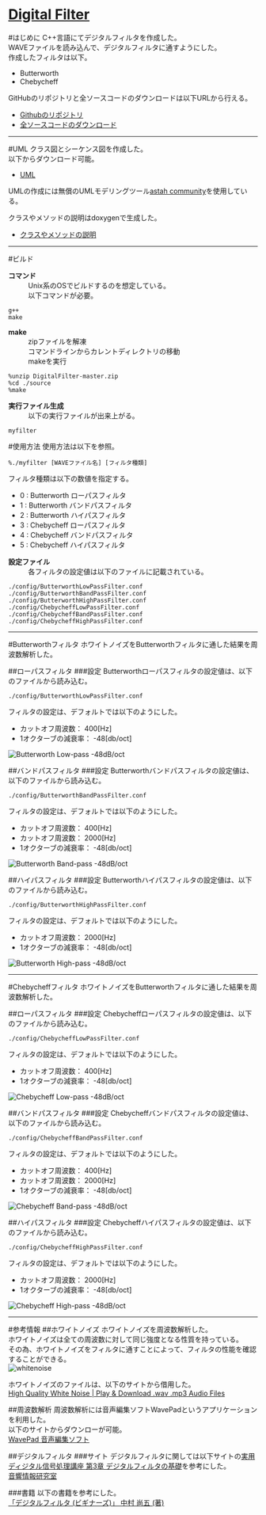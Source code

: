 [Digital Filter](https://github.com/kantoku009/DigitalFilter)
====================
#はじめに
C++言語にてデジタルフィルタを作成した。  
WAVEファイルを読み込んで、デジタルフィルタに通すようにした。  
作成したフィルタは以下。

- Butterworth
- Chebycheff


GitHubのリポジトリと全ソースコードのダウンロードは以下URLから行える。

- [Githubのリポジトリ](https://github.com/kantoku009/DigitalFilter)
- [全ソースコードのダウンロード](https://github.com/kantoku009/DigitalFilter/archive/master.zip)

----

#UML
クラス図とシーケンス図を作成した。  
以下からダウンロード可能。  

 - [UML](https://github.com/kantoku009/DigitalFilter/blob/master/DigitalFilter.asta?raw=true)

UMLの作成には無償のUMLモデリングツール[astah community](http://astah.change-vision.com/ja/)を使用している。  

クラスやメソッドの説明はdoxygenで生成した。  

- [クラスやメソッドの説明](./html/index.html)

----

#ビルド
<dl>
	<dt><strong>コマンド</strong></dt>
	<dd>Unix系のOSでビルドするのを想定している。</dd>
	<dd>以下コマンドが必要。</dd>
</dl>

	g++
	make

<dl>
	<dt><strong>make</strong></dt>
	<dd>zipファイルを解凍</dd>
	<dd>コマンドラインからカレントディレクトリの移動</dd>
	<dd>makeを実行</dd>
</dl>

	%unzip DigitalFilter-master.zip
	%cd ./source
	%make

<dl>
	<dt><strong>実行ファイル生成</strong></dt>
	<dd>以下の実行ファイルが出来上がる。</dd>
</dl>

	myfilter

#使用方法
使用方法は以下を参照。  

	%./myfilter [WAVEファイル名] [フィルタ種類]  

フィルタ種類は以下の数値を指定する。

 - 0 : Butterworth ローパスフィルタ
 - 1 : Butterworth バンドパスフィルタ
 - 2 : Butterworth ハイパスフィルタ
 - 3 : Chebycheff ローパスフィルタ
 - 4 : Chebycheff バンドパスフィルタ
 - 5 : Chebycheff ハイパスフィルタ

<dl>
	<dt><strong>設定ファイル</strong></dt>
	<dd>各フィルタの設定値は以下のファイルに記載されている。</dd>
</dl>

	./config/ButterworthLowPassFilter.conf
	./config/ButterworthBandPassFilter.conf
	./config/ButterworthHighPassFilter.conf
	./config/ChebycheffLowPassFilter.conf
	./config/ChebycheffBandPassFilter.conf
	./config/ChebycheffHighPassFilter.conf

----

#Butterworthフィルタ
ホワイトノイズをButterworthフィルタに通した結果を周波数解析した。

##ローパスフィルタ
###設定
Butterworthローパスフィルタの設定値は、以下のファイルから読み込む。  

	./config/ButterworthLowPassFilter.conf

フィルタの設定は、デフォルトでは以下のようにした。

- カットオフ周波数： 400[Hz]
- 1オクターブの減衰率： -48[db/oct]

![Butterworth Low-pass -48dB/oct](./img/Butterworth_lowpass_48dB.png)

##バンドパスフィルタ
###設定
Butterworthバンドパスフィルタの設定値は、以下のファイルから読み込む。  

	./config/ButterworthBandPassFilter.conf

フィルタの設定は、デフォルトでは以下のようにした。

- カットオフ周波数： 400[Hz]
- カットオフ周波数： 2000[Hz]
- 1オクターブの減衰率： -48[db/oct]

![Butterworth Band-pass -48dB/oct](./img/Butterworth_bandpass_48dB.png)

##ハイパスフィルタ
###設定
Butterworthハイパスフィルタの設定値は、以下のファイルから読み込む。  

	./config/ButterworthHighPassFilter.conf

フィルタの設定は、デフォルトでは以下のようにした。

- カットオフ周波数： 2000[Hz]
- 1オクターブの減衰率： -48[db/oct]

![Butterworth High-pass -48dB/oct](./img/Butterworth_highpass_48dB.png)

----

#Chebycheffフィルタ
ホワイトノイズをButterworthフィルタに通した結果を周波数解析した。

##ローパスフィルタ
###設定
Chebycheffローパスフィルタの設定値は、以下のファイルから読み込む。  

	./config/ChebycheffLowPassFilter.conf

フィルタの設定は、デフォルトでは以下のようにした。

- カットオフ周波数： 400[Hz]
- 1オクターブの減衰率： -48[db/oct]

![Chebycheff Low-pass -48dB/oct](./img/Chebycheff_lowpass_48dB.png)

##バンドパスフィルタ
###設定
Chebycheffバンドパスフィルタの設定値は、以下のファイルから読み込む。  

	./config/ChebycheffBandPassFilter.conf

フィルタの設定は、デフォルトでは以下のようにした。

- カットオフ周波数： 400[Hz]
- カットオフ周波数： 2000[Hz]
- 1オクターブの減衰率： -48[db/oct]

![Chebycheff Band-pass -48dB/oct](./img/Chebycheff_bandpass_48dB.png)

##ハイパスフィルタ
###設定
Chebycheffハイパスフィルタの設定値は、以下のファイルから読み込む。  

	./config/ChebycheffHighPassFilter.conf

フィルタの設定は、デフォルトでは以下のようにした。

- カットオフ周波数： 2000[Hz]
- 1オクターブの減衰率： -48[db/oct]

![Chebycheff High-pass -48dB/oct](./img/Chebycheff_highpass_48dB.png)

----

#参考情報
##ホワイトノイズ
ホワイトノイズを周波数解析した。  
ホワイトノイズは全ての周波数に対して同じ強度となる性質を持っている。  
その為、ホワイトノイズをフィルタに通すことによって、フィルタの性能を確認することができる。  
![whitenoise](./img/WhiteNoise.png)

ホワイトノイズのファイルは、以下のサイトから借用した。  
[High Quality White Noise | Play & Download .wav .mp3 Audio Files](http://www.audiocheck.net/testtones_whitenoise.php)

##周波数解析
周波数解析には音声編集ソフトWavePadというアプリケーションを利用した。  
以下のサイトからダウンローが可能。  
[WavePad 音声編集ソフト](http://www.nch.com.au/wavepad/jp/index.html?gclid=CLbS3J3y9MMCFRWSvQodjjYAqw)

##デジタルフィルタ
###サイト
デジタルフィルタに関しては以下サイトの[実用ディジタル信号処理講座 第3章 デジタルフィルタの基礎](http://www.sound.sie.dendai.ac.jp/dsp/Text/PDF/Chap3.pdf)を参考にした。  
[音響情報研究室](http://www.sound.sie.dendai.ac.jp/index-j.html)

###書籍
以下の書籍を参考にした。  
[「デジタルフィルタ (ビギナーズ)」  中村 尚五 (著)](http://www.amazon.co.jp/dp/4501313501/)

